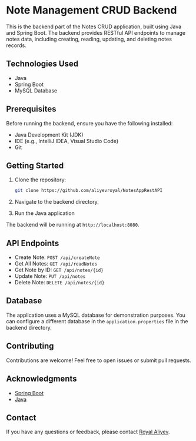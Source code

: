 # Note Management CRUD Backend

This is the backend part of the Notes CRUD application, built using Java and Spring Boot. The backend provides RESTful API endpoints to manage notes data, including creating, reading, updating, and deleting notes records.

## Technologies Used

- Java
- Spring Boot
- MySQL Database

## Prerequisites

Before running the backend, ensure you have the following installed:

- Java Development Kit (JDK)
- IDE (e.g., IntelliJ IDEA, Visual Studio Code)
- Git

## Getting Started

1. Clone the repository:

   ```bash
   git clone https://github.com/aliyevroyal/NotesAppRestAPI
   ```

2. Navigate to the backend directory.

3. Run the Java application

The backend will be running at `http://localhost:8080`.

## API Endpoints

- Create Note: `POST /api/createNote`
- Get All Notes: `GET /api/readNotes`
- Get Note by ID: `GET /api/notes/{id}`
- Update Note: `PUT /api/notes`
- Delete Note: `DELETE /api/notes/{id}`

## Database

The application uses a MySQL database for demonstration purposes. You can configure a different database in the `application.properties` file in the backend directory.

## Contributing

Contributions are welcome! Feel free to open issues or submit pull requests.

## Acknowledgments

- [Spring Boot](https://spring.io/projects/spring-boot)
- [Java](https://www.java.com/en/)

## Contact

If you have any questions or feedback, please contact [Royal Aliyev](mailto:royal.alyv@gmail.com).
